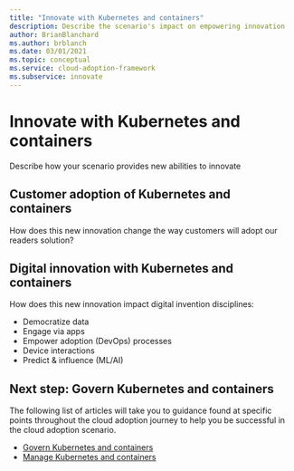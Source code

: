 ```yaml
---
title: "Innovate with Kubernetes and containers"
description: Describe the scenario's impact on empowering innovation
author: BrianBlanchard
ms.author: brblanch
ms.date: 03/01/2021
ms.topic: conceptual
ms.service: cloud-adoption-framework
ms.subservice: innovate
---
```


# Innovate with Kubernetes and containers

Describe how your scenario provides new abilities to innovate

## Customer adoption of Kubernetes and containers

How does this new innovation change the way customers will adopt our readers solution?

## Digital innovation with Kubernetes and containers

How does this new innovation impact digital invention disciplines: 

- Democratize data
- Engage via apps
- Empower adoption (DevOps) processes
- Device interactions
- Predict & influence (ML/AI)

## Next step: Govern Kubernetes and containers

The following list of articles will take you to guidance found at specific points throughout the cloud adoption journey to help you be successful in the cloud adoption scenario.

- [Govern Kubernetes and containers](./govern.md)
- [Manage Kubernetes and containers](./manage.md)
